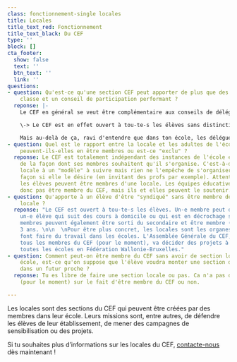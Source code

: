 ```yaml
---
class: fonctionnement-single locales
title: Locales
title_text_red: Fonctionnement
title_text_black: Du CEF
type: ''
block: []
cta_footer:
  show: false
  text: ''
  btn_text: ''
  link: ''
questions:
- question: Qu'est-ce qu'une section CEF peut apporter de plus que des délégués de
    classe et un conseil de participation performant ?
  reponse: |-
    Le CEF en général se veut être complémentaire aux conseils de délégué-es. C'est-à-dire que nous traitons de questions plus générales et, les interlocuteurs-trices ne sont pas forcément les mêmes. Là où les délégué-es vont surtout interpeller leur direction ou leurs professeur-es, le CEF va interpeller la Ministre, les Pouvoirs Organisateurs, les syndicats des enseignant-es ou les Fédérations de Parents. Il est important aussi à noter que le CEF peut accompagner les élèves pour des projets dans leur école et donc au niveau des délégué-es ou de tout élève qui souhaiterait mener à bien un projet

    \-> Le CEF est en effet ouvert à tou-te-s les élèves sans distinction du fait qu'il-elle soit délégué-e de classe, ou non.

    Mais au-delà de ça, ravi d'entendre que dans ton école, les délégué-es de classe et le Conseil de Participation soient performants ! Je t'assure que dans beaucoup d'autres écoles, c'est loin d'être le cas.
- question: Quel est le rapport entre la locale et les adultes de l'école, des profs
    peuvent-ils-elles en être membres ou est-ce "exclu" ?
  reponse: Le CEF est totalement indépendant des instances de l'école et s'organise
    de la façon dont ses membres souhaitent qu'il s'organise. C'est-à-dire que la
    locale à un "modèle" à suivre mais rien ne l'empêche de s'organiser d'une certaine
    façon si elle le désire (en invitant des profs par exemple). Attention que seul-es
    les élèves peuvent être membres d'une locale. Les équipes éducatives ne peuvent
    donc pas être membre du CEF, mais ils et elles peuvent le soutenir.
- question: Qu'apporte à un élève d'être "syndiqué" sans être membre de la section
    locale ?
  reponse: "Le CEF est ouvert à tou-te-s les élèves. Un-e membre peut donc aussi être
    un-e élève qui suit des cours à domicile ou qui est en décrochage scolaire. Nos
    membres peuvent également être sorti du secondaire et être membre (effectif) pour
    3 ans. \n\n  \nPour être plus concret, les locales sont les organes du CEF qui
    font faire du travail dans les écoles. L'Assemblée Générale du CEF, composée de
    tous les membres du CEF (pour le moment), va décider des projets à mener pour
    toutes les écoles en Fédération Wallonie-Bruxelles."
- question: Comment peut-on être membre du CEF sans avoir de section locale dans son
    école, est-ce qu'on suppose que l'élève voudra monter une section dans son école
    dans un futur proche ?
  reponse: Tu es libre de faire une section locale ou pas. Ca n'a pas d'influence
    (pour le moment) sur le fait d'être membre du CEF ou non.

---
```

Les locales sont des sections du CEF qui peuvent être créées par des membres dans leur école. Leurs missions sont, entre autres, de défendre les élèves de leur établissement, de mener des campagnes de sensibilisation ou des projets.

Si tu souhaites plus d’informations sur les locales du CEF, [contacte-nous](/contact/) dès maintenant !
